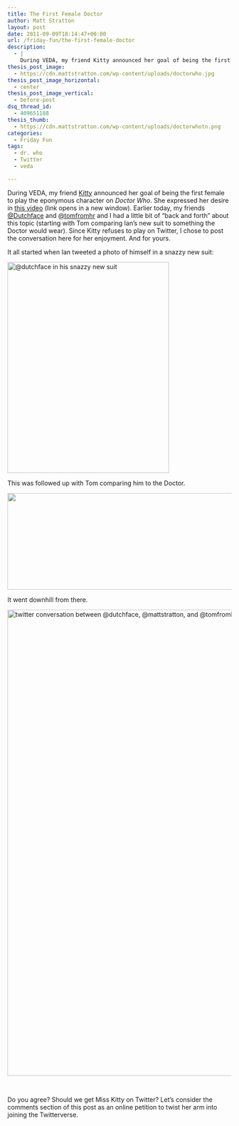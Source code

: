 ```yaml
---
title: The First Female Doctor
author: Matt Stratton
layout: post
date: 2011-09-09T18:14:47+00:00
url: /friday-fun/the-first-female-doctor
description:
  - |
    During VEDA, my friend Kitty announced her goal of being the first female to play the eponymous character on Dr. Who. She expressed her desire in this video (link opens in a new window). Earlier today, my friends @Dutchface and @tomfromhr and I had a little bit of "back and forth" about this topic (starting with Tom comparing Ian's new suit to something the Doctor would wear). Since Kitty refuses to play on Twitter, I chose to post the conversation here for her enjoyment. And for yours.
thesis_post_image:
  - https://cdn.mattstratton.com/wp-content/uploads/doctorwho.jpg
thesis_post_image_horizontal:
  - center
thesis_post_image_vertical:
  - before-post
dsq_thread_id:
  - 409651188
thesis_thumb:
  - https://cdn.mattstratton.com/wp-content/uploads/doctorwhotn.png
categories:
  - Friday Fun
tags:
  - dr. who
  - Twitter
  - veda

---
```

During VEDA, my friend <a href="https://dailykitty.blogspot.com/" target="_blank">Kitty</a> announced her goal of being the first female to play the eponymous character on _Doctor Who_. She expressed her desire in <a href="https://youtu.be/qMQ7CM49A-c?hd=1&t=31s" target="_blank">this video</a> (link opens in a new window). Earlier today, my friends <a href="https://www.twitter.com/Dutchface" target="_blank">@Dutchface</a> and <a href="https://www.twitter.com/tomfromhr" target="_blank">@tomfromhr</a> and I had a little bit of &#8220;back and forth&#8221; about this topic (starting with Tom comparing Ian&#8217;s new suit to something the Doctor would wear). Since Kitty refuses to play on Twitter, I chose to post the conversation here for her enjoyment. And for yours.

It all started when Ian tweeted a photo of himself in a snazzy new suit:

[<img class="alignnone size-full wp-image-6709" title="1" src="/wp-content/uploads/1.png" alt="@dutchface in his snazzy new suit" width="363" height="474" srcset="/wp-content/uploads/1.png 518w, /wp-content/uploads/1-229x300.png 229w" sizes="(max-width: 363px) 100vw, 363px" />][1]

This was followed up with Tom comparing him to the Doctor.

[<img class="alignnone size-full wp-image-6710" title="2" src="/wp-content/uploads/2.png" alt="" width="549" height="217" srcset="/wp-content/uploads/2.png 549w, /wp-content/uploads/2-300x118.png 300w" sizes="(max-width: 549px) 100vw, 549px" />][2]

It went downhill from there.

[<img class="alignnone size-full wp-image-6711" title="3" src="/wp-content/uploads/3.png" alt="twitter conversation between @dutchface, @mattstratton, and @tomfromhr" width="520" height="1047" srcset="/wp-content/uploads/3.png 520w, /wp-content/uploads/3-508x1024.png 508w" sizes="(max-width: 520px) 100vw, 520px" />][3]

&nbsp;

Do you agree? Should we get Miss Kitty on Twitter? Let&#8217;s consider the comments section of this post as an online petition to twist her arm into joining the Twitterverse.

 [1]: /wp-content/uploads/1.png
 [2]: /wp-content/uploads/2.png
 [3]: /wp-content/uploads/3.png